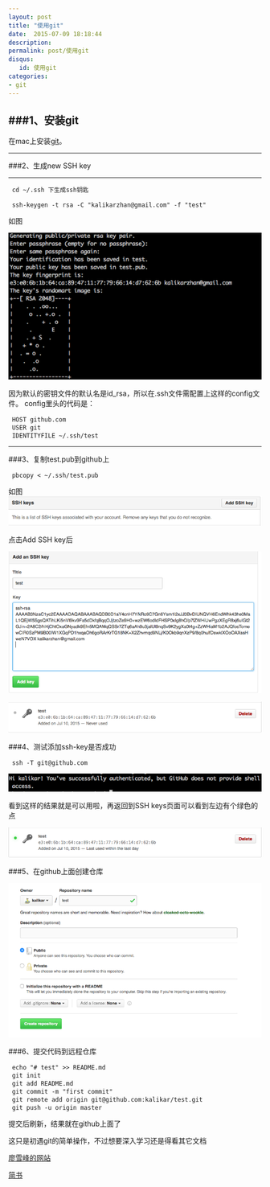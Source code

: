 ```yaml
---
layout: post
title: "使用git"
date:  2015-07-09 18:18:44
description: 
permalink: post/使用git
disqus:
   id: 使用git
categories:
- git
---
```

###1、安装git
---
在mac上安装[git](http://git-scm.com/download/mac)。
***
###2、生成new SSH key

---
```
 cd ~/.ssh 下生成ssh钥匙
```

```
 ssh-keygen -t rsa -C "kalikarzhan@gmail.com" -f "test"
```
 如图
 
 ![ssh-key](/image/ssh-key.png)
 
因为默认的密钥文件的默认名是id_rsa，所以在.ssh文件需配置上这样的config文件。
config里头的代码是：

```
 HOST github.com
 USER git
 IDENTITYFILE ~/.ssh/test
```
---
###3、复制test.pub到github上

```
 pbcopy < ~/.ssh/test.pub
```
如图
![add-ssh](/image/add-ssh.png)

点击Add SSH key后

![key](/image/key.png)

![key2](/image/key2.png)

###4、测试添加ssh-key是否成功

```
 ssh -T git@github.com
```
![success](/image/success.png)

看到这样的结果就是可以用啦，再返回到SSH keys页面可以看到左边有个绿色的点

![SSH](/image/SSH.png)

###5、在github上面创建仓库

![create](/image/create.png)

###6、提交代码到远程仓库

```
 echo "# test" >> README.md
 git init
 git add README.md
 git commit -m "first commit"
 git remote add origin git@github.com:kalikar/test.git
 git push -u origin master
```
提交后刷新，结果就在github上面了




这只是初遇git的简单操作，不过想要深入学习还是得看其它文档

[廖雪峰的网站](http://www.liaoxuefeng.com/wiki/0013739516305929606dd18361248578c67b8067c8c017b000)

[简书](http://www.jianshu.com/p/c111367069b0)

 